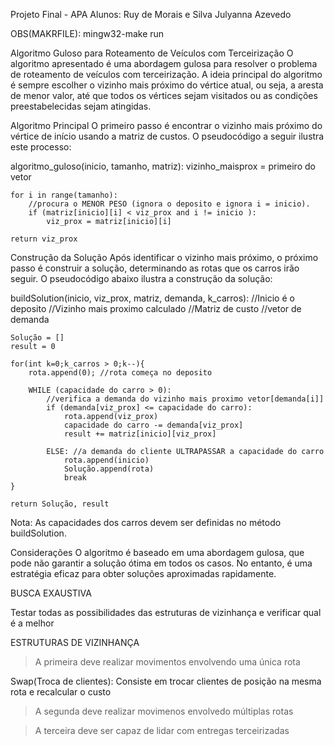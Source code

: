 Projeto Final - APA
Alunos: Ruy de Morais e Silva
        Julyanna Azevedo

OBS(MAKRFILE): mingw32-make run

Algoritmo Guloso para Roteamento de Veículos com Terceirização
O algoritmo apresentado é uma abordagem gulosa para resolver o problema de roteamento de veículos com terceirização. A ideia principal do algoritmo é sempre escolher o vizinho mais próximo do vértice atual, ou seja, a aresta de menor valor, até que todos os vértices sejam visitados ou as condições preestabelecidas sejam atingidas.

Algoritmo Principal
O primeiro passo é encontrar o vizinho mais próximo do vértice de início usando a matriz de custos. O pseudocódigo a seguir ilustra este processo:

algoritmo_guloso(inicio, tamanho, matriz):
	vizinho_maisprox = primeiro do vetor

	for i in range(tamanho):
		//procura o MENOR PESO (ignora o deposito e ignora i = inicio).
		if (matriz[inicio][i] < viz_prox and i != inicio ):
			viz_prox = matriz[inicio][i]

	return viz_prox

Construção da Solução
Após identificar o vizinho mais próximo, o próximo passo é construir a solução, determinando as rotas que os carros irão seguir. O pseudocódigo abaixo ilustra a construção da solução:


buildSolution(inicio, viz_prox, matriz, demanda, k_carros):
	//Inicio é o deposito
	//Vizinho mais proximo calculado
	//Matriz de custo
	//vetor de demanda

	Solução = []
	result = 0

	for(int k=0;k_carros > 0;k--){
		rota.append(0); //rota começa no deposito

		WHILE (capacidade do carro > 0):
			//verifica a demanda do vizinho mais proximo vetor[demanda[i]]
			if (demanda[viz_prox] <= capacidade do carro):
				rota.append(viz_prox)
				capacidade do carro -= demanda[viz_prox]
				result += matriz[inicio][viz_prox]

			ELSE: //a demanda do cliente ULTRAPASSAR a capacidade do carro
				rota.append(inicio)
				Solução.append(rota)
				break 
	}

	return Solução, result

Nota: As capacidades dos carros devem ser definidas no método buildSolution.

Considerações
O algoritmo é baseado em uma abordagem gulosa, que pode não garantir a solução ótima em todos os casos. No entanto, é uma estratégia eficaz para obter soluções aproximadas rapidamente.

BUSCA EXAUSTIVA

Testar todas as possibilidades das estruturas de vizinhança e verificar qual é a melhor

ESTRUTURAS DE VIZINHANÇA

> A primeira deve realizar movimentos envolvendo uma única rota

Swap(Troca de clientes): Consiste em trocar clientes de posição na mesma rota e recalcular o custo

> A segunda deve realizar movimenos envolvedo múltiplas rotas

> A terceira deve ser capaz de lidar com entregas terceirizadas